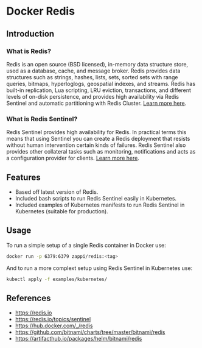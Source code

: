 # Docker Redis

## Introduction

### What is Redis?

Redis is an open source (BSD licensed), in-memory data structure store, used as
a database, cache, and message broker. Redis provides data structures such as
strings, hashes, lists, sets, sorted sets with range queries, bitmaps,
hyperloglogs, geospatial indexes, and streams. Redis has built-in replication,
Lua scripting, LRU eviction, transactions, and different levels of on-disk
persistence, and provides high availability via Redis Sentinel and automatic
partitioning with Redis Cluster. [Learn more here](https://redis.io).

### What is Redis Sentinel?

Redis Sentinel provides high availability for Redis. In practical terms this
means that using Sentinel you can create a Redis deployment that resists without
human intervention certain kinds of failures. Redis Sentinel also provides other
collateral tasks such as monitoring, notifications and acts as a configuration
provider for clients. [Learn more here](https://redis.io/topics/sentinel).

## Features

* Based off latest version of Redis.
* Included bash scripts to run Redis Sentinel easily in Kubernetes.
* Included examples of Kubernetes manifests to run Redis Sentinel in Kubernetes
  (suitable for production).

## Usage

To run a simple setup of a single Redis container in Docker use:

```bash
docker run -p 6379:6379 zappi/redis:<tag>
```

And to run a more complext setup using Redis Sentinel in Kubernetes use:

```bash
kubectl apply -f examples/kubernetes/
```

## References

* https://redis.io
* https://redis.io/topics/sentinel
* https://hub.docker.com/_/redis
* https://github.com/bitnami/charts/tree/master/bitnami/redis
* https://artifacthub.io/packages/helm/bitnami/redis
